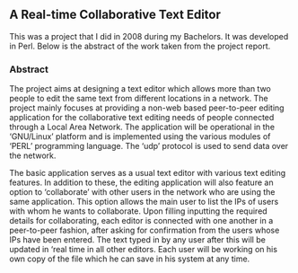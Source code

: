 ## A Real-time Collaborative Text Editor

This was a project that I did in 2008 during my Bachelors. It was developed in Perl. Below is the abstract of the work taken from the project report.

### Abstract

The project aims at designing a text editor which allows more than two people to edit the same text from different locations in a network. The project mainly focuses at providing a non-web based peer-to-peer editing application for the collaborative text editing needs of people connected through a Local Area Network. The application will be operational in the ‘GNU/Linux’ platform and is implemented using the various modules of ‘PERL’ programming language. The ‘udp’ protocol is used to send data over the network.

The basic application serves as a usual text editor with various text editing features. In addition to these, the editing application will also feature an option to ‘collaborate’ with other users in the network who are using the same application. This option allows the main user to list the IPs of users with whom he wants to collaborate. Upon filling inputting the required details for collaborating, each editor is connected with one another in a peer-to-peer fashion, after asking for confirmation from the users whose IPs have been entered. The text typed in by any user after this will be updated in ‘real time in all other editors. Each user will be working on his own copy of the file which he can save in his system at any time.
